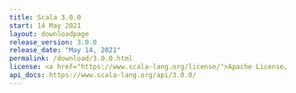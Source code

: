 ```yaml
---
title: Scala 3.0.0
start: 14 May 2021
layout: downloadpage
release_version: 3.0.0
release_date: "May 14, 2021"
permalink: /download/3.0.0.html
license: <a href="https://www.scala-lang.org/license/">Apache License, Version 2.0</a>
api_docs: https://www.scala-lang.org/api/3.0.0/
---
```

